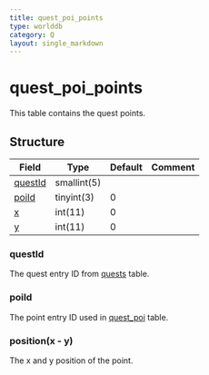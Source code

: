 ```yaml
---
title: quest_poi_points
type: worlddb
category: Q
layout: single_markdown
---
```


# quest_poi_points
This table contains the quest points.

## Structure

Field                                                                                | Type        | Default | Comment
------------------------------------------------------------------------------------ | ----------- | ------- | -------
[questId](#questId)       | smallint(5) |         |        
[poiId](#poiId)           | tinyint(3)  | 0       |        
[x](#position.28x_-_y.29) | int(11)     | 0       |        
[y](#position.28x_-_y.29) | int(11)     | 0       |        

### questId

The quest entry ID from [quests](http://www.ascemu.org/wiki/index.php?title=Quests&action=edit&redlink=1 "Quests (page does not exist)") table.

### poiId

The point entry ID used in [quest_poi](/Wiki/database/world/quest_poi/ "Quest poi") table.

### position(x - y)

The x and y position of the point.